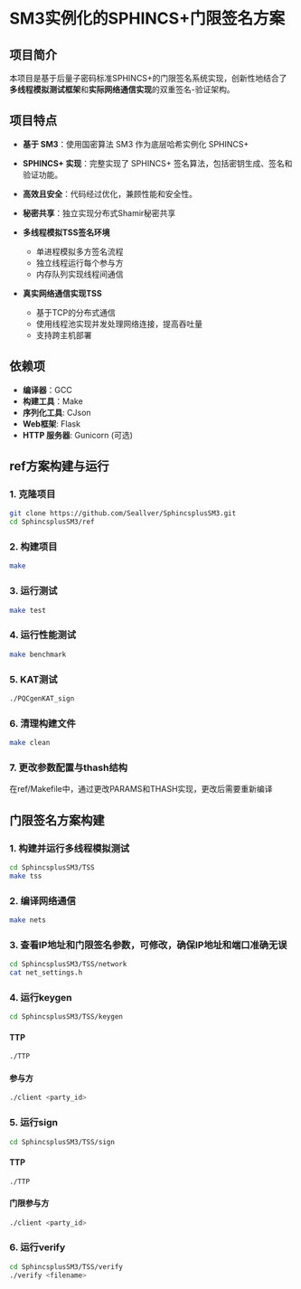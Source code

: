 # SM3实例化的SPHINCS+门限签名方案

## 项目简介
本项目是基于后量子密码标准SPHINCS+的门限签名系统实现，创新性地结合了**多线程模拟测试框架**和**实际网络通信实现**的双重签名-验证架构。

## 项目特点
- **基于 SM3**：使用国密算法 SM3 作为底层哈希实例化 SPHINCS+
- **SPHINCS+ 实现**：完整实现了 SPHINCS+ 签名算法，包括密钥生成、签名和验证功能。
- **高效且安全**：代码经过优化，兼顾性能和安全性。
- **秘密共享**：独立实现分布式Shamir秘密共享
- **多线程模拟TSS签名环境**
   - 单进程模拟多方签名流程
   - 独立线程运行每个参与方
   - 内存队列实现线程间通信

- **真实网络通信实现TSS**
   - 基于TCP的分布式通信
   - 使用线程池实现并发处理网络连接，提高吞吐量
   - 支持跨主机部署

## 依赖项
- **编译器**：GCC
- **构建工具**：Make
- **序列化工具**: CJson
- **Web框架**: Flask
- **HTTP 服务器**: Gunicorn (可选)

## ref方案构建与运行

### 1. 克隆项目
```bash
git clone https://github.com/Seallver/SphincsplusSM3.git
cd SphincsplusSM3/ref
```
### 2. 构建项目
```bash
make
```
### 3. 运行测试
```bash
make test
```
### 4. 运行性能测试
```bash
make benchmark
```
### 5. KAT测试
```bash
./PQCgenKAT_sign
```
### 6. 清理构建文件
```bash
make clean
```
### 7. 更改参数配置与thash结构
在ref/Makefile中，通过更改PARAMS和THASH实现，更改后需要重新编译

## 门限签名方案构建

### 1. 构建并运行多线程模拟测试
```bash
cd SphincsplusSM3/TSS
make tss
```
### 2. 编译网络通信
```bash
make nets
```
### 3. 查看IP地址和门限签名参数，可修改，确保IP地址和端口准确无误
```bash
cd SphincsplusSM3/TSS/network
cat net_settings.h
```
### 4. 运行keygen
```bash
cd SphincsplusSM3/TSS/keygen
```
#### TTP
```bash
./TTP
```
#### 参与方
```bash
./client <party_id>
```

### 5. 运行sign
```bash
cd SphincsplusSM3/TSS/sign
```
#### TTP
```bash
./TTP
```
#### 门限参与方
```bash
./client <party_id>
```

### 6. 运行verify
```bash
cd SphincsplusSM3/TSS/verify
./verify <filename>
```



